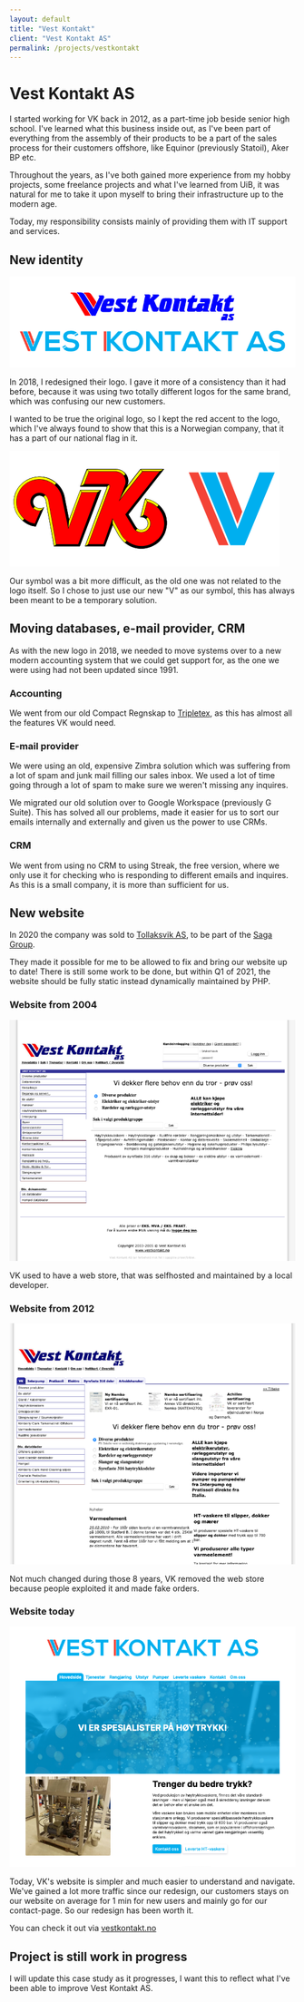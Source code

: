 ```yaml
---
layout: default
title: "Vest Kontakt"
client: "Vest Kontakt AS"
permalink: /projects/vestkontakt
---
```


# Vest Kontakt AS

I started working for VK back in 2012, as a part-time job beside senior high school. I've learned what this business inside out, as I've been part of everything from the assembly of their products to be a part of the sales process for their customers offshore, like Equinor (previously Statoil), Aker BP etc.

Throughout the years, as I've both gained more experience from my hobby projects, some freelance projects and what I've learned from UiB, it was natural for me to take it upon myself to bring their infrastructure up to the modern age.

Today, my responsibility consists mainly of providing them with IT support and services.

## New identity

![](/assets/projects/vestkontakt/logos.png)

In 2018, I redesigned their logo. I gave it more of a consistency than it had before, because it was using two totally different logos for the same brand, which was confusing our new customers.

I wanted to be true the original logo, so I kept the red accent to the logo, which I've always found to show that this is a Norwegian company, that it has a part of our national flag in it.

![](/assets/projects/vestkontakt/symbols.png)

Our symbol was a bit more difficult, as the old one was not related to the logo itself. So I chose to just use our new "V" as our symbol, this has always been meant to be a temporary solution.

## Moving databases, e-mail provider, CRM

As with the new logo in 2018, we needed to move systems over to a new modern accounting system that we could get support for, as the one we were using had not been updated since 1991.

### Accounting

We went from our old Compact Regnskap to [Tripletex](https://tripletex.no), as this has almost all the features VK would need.

### E-mail provider

We were using an old, expensive Zimbra solution which was suffering from a lot of spam and junk mail filling our sales inbox. We used a lot of time going through a lot of spam to make sure we weren't missing any inquires.

We migrated our old solution over to Google Workspace (previously G Suite). This has solved all our problems, made it easier for us to sort our emails internally and externally and given us the power to use CRMs.

### CRM

We went from using no CRM to using Streak, the free version, where we only use it for checking who is responding to different emails and inquires. As this is a small company, it is more than sufficient for us.

## New website

In 2020 the company was sold to [Tollaksvik AS](https://tollaksvik.no), to be part of the [Saga Group]().

They made it possible for me to be allowed to fix and bring our website up to date! There is still some work to be done, but within Q1 of 2021, the website should be fully static instead dynamically maintained by PHP.

### Website from 2004

![](/assets/projects/vestkontakt/web-2004.png)

VK used to have a web store, that was selfhosted and maintained by a local developer.

### Website from 2012

![](/assets/projects/vestkontakt/web-2012.png)

Not much changed during those 8 years, VK removed the web store because people exploited it and made fake orders.

### Website today

![](/assets/projects/vestkontakt/web-2020.png)

Today, VK's website is simpler and much easier to understand and navigate. We've gained a lot more traffic since our redesign, our customers stays on our website on average for 1 min for new users and mainly go for our contact-page. So our redesign has been worth it.

You can check it out via [vestkontakt.no](https://vestkontakt.no)

## Project is still work in progress

I will update this case study as it progresses, I want this to reflect what I've been able to improve Vest Kontakt AS.
